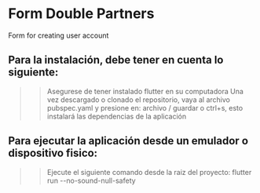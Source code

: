 # Form Double Partners
 Form for creating user account

 ## Para la instalación, debe tener en cuenta lo siguiente:
 >> Asegurese de tener instalado flutter en su computadora
 >> Una vez descargado o clonado el repositorio, vaya al archivo pubspec.yaml y presione en: archivo / guardar o ctrl+s, esto instalará las dependencias de la aplicación

 ## Para ejecutar la aplicación desde un emulador o dispositivo fisico:
 >> Ejecute el siguiente comando desde la raiz del proyecto: flutter run --no-sound-null-safety

